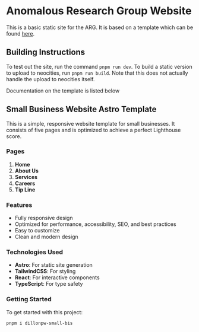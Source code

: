 # Anomalous Research Group Website

This is a basic static site for the ARG. It is based on a template which can be found [here](https://github.com/Dillonpw/small-bis).

## Building Instructions

To test out the site, run the command `pnpm run dev`. To build a static version to upload to neocities, run `pnpm run build`. Note that this does not actually handle the upload to neocities itself.

Documentation on the template is listed below

## Small Business Website Astro Template

This is a simple, responsive website template for small businesses. It consists of five pages and is optimized to achieve a perfect Lighthouse score.

### Pages

1. **Home**
2. **About Us**
3. **Services**
4. **Careers**
5. **Tip Line**

### Features

- Fully responsive design
- Optimized for performance, accessibility, SEO, and best practices
- Easy to customize
- Clean and modern design

### Technologies Used

- **Astro**: For static site generation
- **TailwindCSS**: For styling
- **React**: For interactive components
- **TypeScript**: For type safety

### Getting Started

To get started with this project:

```bash
pnpm i dillonpw-small-bis
```
